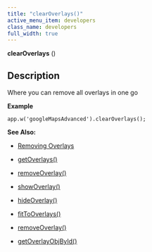 ```yaml
---
title: "clearOverlays()"
active_menu_item: developers
class_name: developers
full_width: true
---
```



**clearOverlays** ()

## Description

Where you can remove all overlays in one go

**Example**

    app.w('googleMapsAdvanced').clearOverlays();
     
     
   

**See Also:**

 - [Removing Overlays](../../../../product-guide/advanced-important-widgets/google-v3-maps-widget/working-with-overlays/removing-overlays)

 - [getOverlays()](getoverlays.htm)

 - [removeOverlay()](removeoverlay.htm)

 - [showOverlay()](showoverlayid.htm)

 - [hideOverlay()](hideoverlay.htm)

 - [fitToOverlays()](fittooverlays.htm)

 - [removeOverlay()](removeoverlay.htm)

 - [getOverlayObjById()](getoverlayobjbyidid.htm)

